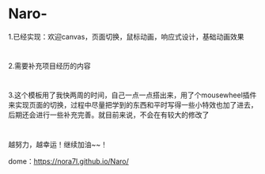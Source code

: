 # Naro-
1.已经实现：欢迎canvas，页面切换，鼠标动画，响应式设计，基础动画效果
#
2.需要补充项目经历的内容
#
3.这个模板用了我快两周的时间，自己一点一点搭出来，用了个mousewheel插件来实现页面的切换，过程中尽量把学到的东西和平时写得一些小特效也加了进去，后期还会进行一些补充完善。就目前来说，不会在有较大的修改了
#
越努力，越幸运！继续加油~~！

dome：https://nora7l.github.io/Naro/


